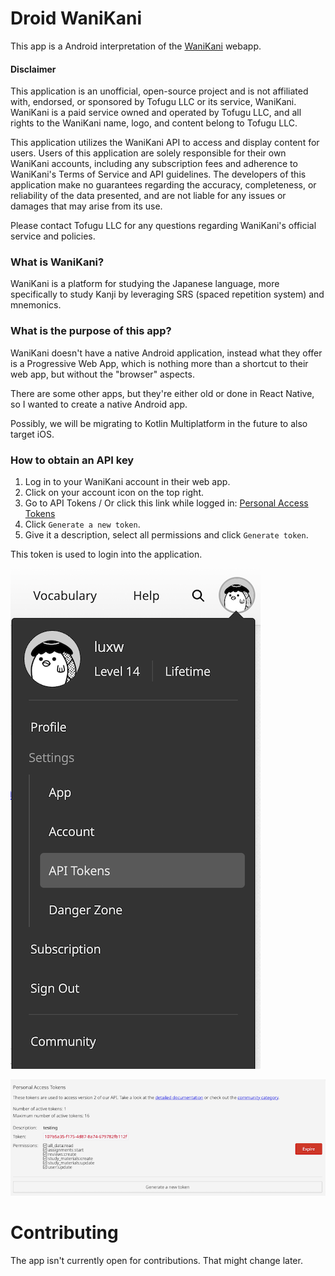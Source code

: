 # Droid WaniKani

This app is a Android interpretation of the [WaniKani](http://www.wanikani.com) webapp. 

#### Disclaimer
This application is an unofficial, open-source project and is not affiliated with, endorsed, or sponsored by Tofugu LLC or its service, WaniKani. WaniKani is a paid service owned and operated by Tofugu LLC, and all rights to the WaniKani name, logo, and content belong to Tofugu LLC.

This application utilizes the WaniKani API to access and display content for users. Users of this application are solely responsible for their own WaniKani accounts, including any subscription fees and adherence to WaniKani's Terms of Service and API guidelines. The developers of this application make no guarantees regarding the accuracy, completeness, or reliability of the data presented, and are not liable for any issues or damages that may arise from its use.

Please contact Tofugu LLC for any questions regarding WaniKani's official service and policies.

### What is WaniKani?

WaniKani is a platform for studying the Japanese language, more specifically to study Kanji by
leveraging SRS (spaced repetition system) and mnemonics.

### What is the purpose of this app?

WaniKani doesn't have a native Android application, instead what they offer is a Progressive
Web App, which is nothing more than a shortcut to their web app, but without the "browser" aspects.

There are some other apps, but they're either old or done in React Native, so I wanted to create
a native Android app. 

Possibly, we will be migrating to Kotlin Multiplatform in the future to also target iOS.

### How to obtain an API key

1. Log in to your WaniKani account in their web app. 
2. Click on your account icon on the top right.
3. Go to API Tokens / Or click this link while logged in: [Personal Access Tokens](https://www.wanikani.com/settings/personal_access_tokens)
4. Click `Generate a new token`.
5. Give it a description, select all permissions and click `Generate token`.

This token is used to login into the application.

![image](images/token1.png)

![image](images/token2.png)

# Contributing

The app isn't currently open for contributions. That might change later.
